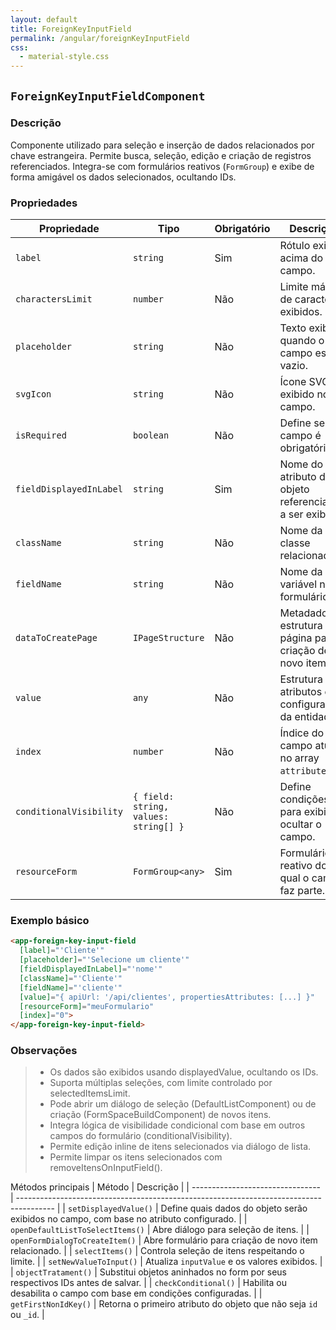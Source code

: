 ```yaml
---
layout: default
title: ForeignKeyInputField
permalink: /angular/foreignKeyInputField
css:
  - material-style.css
---
```


## `ForeignKeyInputFieldComponent`

### Descrição

Componente utilizado para seleção e inserção de dados relacionados por chave estrangeira. Permite busca, seleção, edição e criação de registros referenciados. Integra-se com formulários reativos (`FormGroup`) e exibe de forma amigável os dados selecionados, ocultando IDs.

### Propriedades

| Propriedade               | Tipo                          | Obrigatório | Descrição                                                                 | Exemplo                                       |
|---------------------------|-------------------------------|-------------|---------------------------------------------------------------------------|-----------------------------------------------|
| `label`                   | `string`                      | Sim         | Rótulo exibido acima do campo.                                           | `"Cliente"`                                   |
| `charactersLimit`         | `number`                      | Não         | Limite máximo de caracteres exibidos.                                    | `255`                                         |
| `placeholder`             | `string`                      | Não         | Texto exibido quando o campo está vazio.                                 | `"Selecione um cliente"`                      |
| `svgIcon`                 | `string`                      | Não         | Ícone SVG exibido no campo.                                              | `"person"`                                    |
| `isRequired`              | `boolean`                     | Não         | Define se o campo é obrigatório.                                         | `true`                                        |
| `fieldDisplayedInLabel`  | `string`                      | Sim         | Nome do atributo do objeto referenciado a ser exibido.                   | `"nome"`                                      |
| `className`               | `string`                      | Não         | Nome da classe relacionada.                                              | `"Clientes"`                                  |
| `fieldName`               | `string`                      | Não         | Nome da variável no formulário.                                          | `"cliente"`                                   |
| `dataToCreatePage`        | `IPageStructure`              | Não         | Metadados da estrutura da página para criação de novo item.              | `objeto com config e atributos`               |
| `value`                   | `any`                         | Não         | Estrutura com atributos e configurações da entidade.                     | `{ apiUrl: '/api/clientes', propertiesAttributes: [...] }` |
| `index`                   | `number`                      | Não         | Índice do campo atual no array `attributes`.                             | `0`                                           |
| `conditionalVisibility`   | `{ field: string, values: string[] }` | Não         | Define condições para exibir ou ocultar o campo.                         | `{ field: 'tipo', values: ['interno'] }`      |
| `resourceForm`            | `FormGroup<any>`              | Sim         | Formulário reativo do qual o campo faz parte.                            | `FormGroup`                                   |

### Exemplo básico

```html
<app-foreign-key-input-field
  [label]="'Cliente'"
  [placeholder]="'Selecione um cliente'"
  [fieldDisplayedInLabel]="'nome'"
  [className]="'Cliente'"
  [fieldName]="'cliente'"
  [value]="{ apiUrl: '/api/clientes', propertiesAttributes: [...] }"
  [resourceForm]="meuFormulario"
  [index]="0">
</app-foreign-key-input-field>
```
### Observações
> * Os dados são exibidos usando displayedValue, ocultando os IDs.
> * Suporta múltiplas seleções, com limite controlado por selectedItemsLimit.
> * Pode abrir um diálogo de seleção (DefaultListComponent) ou de criação (FormSpaceBuildComponent) de novos itens.
> * Integra lógica de visibilidade condicional com base em outros campos do formulário (conditionalVisibility).
> * Permite edição inline de itens selecionados via diálogo de lista.
> * Permite limpar os itens selecionados com removeItensOnInputField().

Métodos principais
| Método                           | Descrição                                                                               |
| -------------------------------- | --------------------------------------------------------------------------------------- |
| `setDisplayedValue()`            | Define quais dados do objeto serão exibidos no campo, com base no atributo configurado. |
| `openDefaultListToSelectItems()` | Abre diálogo para seleção de itens.                                                     |
| `openFormDialogToCreateItem()`   | Abre formulário para criação de novo item relacionado.                                  |
| `selectItems()`                  | Controla seleção de itens respeitando o limite.                                         |
| `setNewValueToInput()`           | Atualiza `inputValue` e os valores exibidos.                                            |
| `objectTratament()`              | Substitui objetos aninhados no form por seus respectivos IDs antes de salvar.           |
| `checkConditional()`             | Habilita ou desabilita o campo com base em condições configuradas.                      |
| `getFirstNonIdKey()`             | Retorna o primeiro atributo do objeto que não seja `id` ou `_id`.                       |
